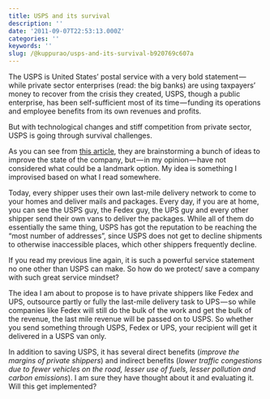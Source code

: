 ```yaml
---
title: USPS and its survival
description: ''
date: '2011-09-07T22:53:13.000Z'
categories: ''
keywords: ''
slug: /@kuppurao/usps-and-its-survival-b920769c607a
---
```


The USPS is United States’ postal service with a very bold statement — while private sector enterprises (read: the big banks) are using taxpayers’ money to recover from the crisis they created, USPS, though a public enterprise, has been self-sufficient most of its time — funding its operations and employee benefits from its own revenues and profits.

But with technological changes and stiff competition from private sector, USPS is going through survival challenges.

As you can see from [this article](http://www.npr.org/2011/09/07/140230142/five-ways-the-postal-service-could-reinvent-itself), they are brainstorming a bunch of ideas to improve the state of the company, but — in my opinion — have not considered what could be a landmark option. My idea is something I improvised based on what I read somewhere.

Today, every shipper uses their own last-mile delivery network to come to your homes and deliver mails and packages. Every day, if you are at home, you can see the USPS guy, the Fedex guy, the UPS guy and every other shipper send their own vans to deliver the packages. While all of them do essentially the same thing, USPS has got the reputation to be reaching the “most number of addresses”, since USPS does not get to decline shipments to otherwise inaccessible places, which other shippers frequently decline.

If you read my previous line again, it is such a powerful service statement no one other than USPS can make. So how do we protect/ save a company with such great service mindset?

The idea I am about to propose is to have private shippers like Fedex and UPS, outsource partly or fully the last-mile delivery task to UPS — so while companies like Fedex will still do the bulk of the work and get the bulk of the revenue, the last mile revenue will be passed on to USPS. So whether you send something through USPS, Fedex or UPS, your recipient will get it delivered in a USPS van only.

In addition to saving USPS, it has several direct benefits (_improve the margins of private shippers_) and indirect benefits (_lower traffic congestions due to fewer vehicles on the road, lesser use of fuels, lesser pollution and carbon emissions_). I am sure they have thought about it and evaluating it. Will this get implemented?